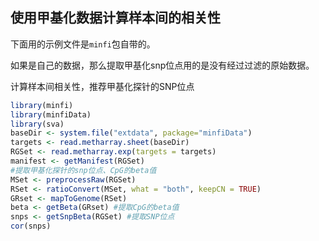## 使用甲基化数据计算样本间的相关性

下面用的示例文件是`minfi`包自带的。

如果是自己的数据，那么提取甲基化snp位点用的是没有经过过滤的原始数据。

计算样本间相关性，推荐甲基化探针的SNP位点

```R
library(minfi)
library(minfiData)
library(sva)
baseDir <- system.file("extdata", package="minfiData")
targets <- read.metharray.sheet(baseDir)
RGSet <- read.metharray.exp(targets = targets)
manifest <- getManifest(RGSet)
#提取甲基化探针的snp位点、CpG的beta值
MSet <- preprocessRaw(RGSet) 
RSet <- ratioConvert(MSet, what = "both", keepCN = TRUE)
GRset <- mapToGenome(RSet)
beta <- getBeta(GRset) #提取CpG的beta值
snps <- getSnpBeta(RGSet) #提取SNP位点
cor(snps)
```
